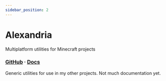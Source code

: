 ```yaml
---
sidebar_position: 2
---
```


# Alexandria

Multiplatform utilities for Minecraft projects

### [GitHub](https://github.com/aecsocket/alexandria) · [Docs](https://aecsocket.github.io/alexandria)

Generic utilities for use in my other projects. Not much documentation yet.
